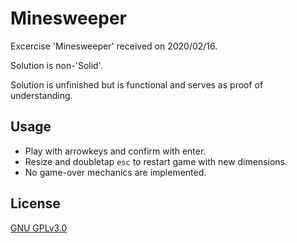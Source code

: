 # Minesweeper

Excercise 'Minesweeper' received on 2020/02/16.

Solution is non-'Solid'.

Solution is unfinished but is functional and serves as proof of understanding.

## Usage

* Play with arrowkeys and confirm with enter.
* Resize and doubletap `esc` to restart game with new dimensions.
* No game-over mechanics are implemented.

## License
[GNU GPLv3.0](https://choosealicense.com/licenses/gpl-3.0/)

